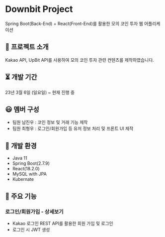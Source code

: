 # Downbit Project
Spring Boot(Back-End) + React(Front-End)를 활용한 모의 코인 투자 웹 어플리케이션

## :floppy_disk: 프로젝트 소개
Kakao API, UpBit API를 사용하여 모의 코인 투자 관련 컨텐츠를 제작하였습니다.

## :hourglass_flowing_sand: 개발 기간
23년 3월 6일 (일요일) ~ 현재 진행 중

## :smiley: 멤버 구성
- 팀원 남진우 : 코인 정보 및 거래 기능 제작
- 팀원 최형우 : 로그인/회원가입 등 유저 정보 처리 및 프론트 UI 제작

## :wrench: 개발 환경
- Java 11
- Spring Boot(2.7.9)
- React(18.2.0)
- MySQL with JPA
- Kubernate

## :paperclip: 주요 기능
### 로그인/회원가입 - 상세보기
- Kakao 로그인 REST API를 활용한 회원 가입 및 로그인
- 로그인 시 JWT 생성
